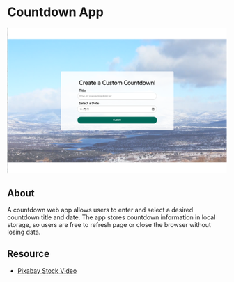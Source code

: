 # Countdown App

![custom countdown cover](./app-cover.png)

## About

A countdown web app allows users to enter and select a desired countdown title and date. The app stores countdown information in local storage, so users are free to refresh page or close the browser without losing data.

## Resource

- [Pixabay Stock Video](https://pixabay.com/videos/valley-lozoya-landscape-21758/)
